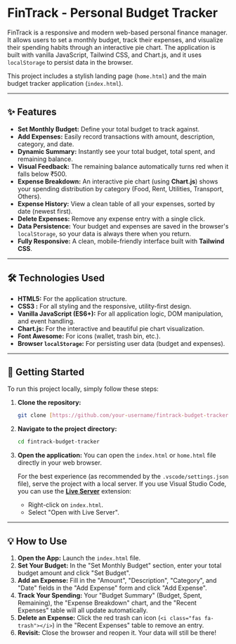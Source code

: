 # FinTrack - Personal Budget Tracker

FinTrack is a responsive and modern web-based personal finance manager. It allows users to set a monthly budget, track their expenses, and visualize their spending habits through an interactive pie chart. The application is built with vanilla JavaScript, Tailwind CSS, and Chart.js, and it uses `localStorage` to persist data in the browser.

This project includes a stylish landing page (`home.html`) and the main budget tracker application (`index.html`).

---

## ✨ Features

* **Set Monthly Budget:** Define your total budget to track against.
* **Add Expenses:** Easily record transactions with amount, description, category, and date.
* **Dynamic Summary:** Instantly see your total budget, total spent, and remaining balance.
* **Visual Feedback:** The remaining balance automatically turns red when it falls below ₹500.
* **Expense Breakdown:** An interactive pie chart (using **Chart.js**) shows your spending distribution by category (Food, Rent, Utilities, Transport, Others).
* **Expense History:** View a clean table of all your expenses, sorted by date (newest first).
* **Delete Expenses:** Remove any expense entry with a single click.
* **Data Persistence:** Your budget and expenses are saved in the browser's `localStorage`, so your data is always there when you return.
* **Fully Responsive:** A clean, mobile-friendly interface built with **Tailwind CSS**.

---

## 🛠️ Technologies Used

* **HTML5:** For the application structure.
* **CSS3 :** For all styling and the responsive, utility-first design.
* **Vanilla JavaScript (ES6+):** For all application logic, DOM manipulation, and event handling.
* **Chart.js:** For the interactive and beautiful pie chart visualization.
* **Font Awesome:** For icons (wallet, trash bin, etc.).
* **Browser `localStorage`:** For persisting user data (budget and expenses).

---

## 🏁 Getting Started

To run this project locally, simply follow these steps:

1.  **Clone the repository:**
    ```bash
    git clone [https://github.com/your-username/fintrack-budget-tracker.git](https://github.com/your-username/fintrack-budget-tracker.git)
    ```

2.  **Navigate to the project directory:**
    ```bash
    cd fintrack-budget-tracker
    ```

3.  **Open the application:**
    You can open the `index.html` or `home.html` file directly in your web browser.

    For the best experience (as recommended by the `.vscode/settings.json` file), serve the project with a local server. If you use Visual Studio Code, you can use the [**Live Server**](https://marketplace.visualstudio.com/items?itemName=ritwickdey.LiveServer) extension:
    * Right-click on `index.html`.
    * Select "Open with Live Server".

---

## 💡 How to Use

1.  **Open the App:** Launch the `index.html` file.
2.  **Set Your Budget:** In the "Set Monthly Budget" section, enter your total budget amount and click "Set Budget".
3.  **Add an Expense:** Fill in the "Amount", "Description", "Category", and "Date" fields in the "Add Expense" form and click "Add Expense".
4.  **Track Your Spending:** Your "Budget Summary" (Budget, Spent, Remaining), the "Expense Breakdown" chart, and the "Recent Expenses" table will all update automatically.
5.  **Delete an Expense:** Click the red trash can icon (`<i class="fas fa-trash"></i>`) in the "Recent Expenses" table to remove an entry.
6.  **Revisit:** Close the browser and reopen it. Your data will still be there!
